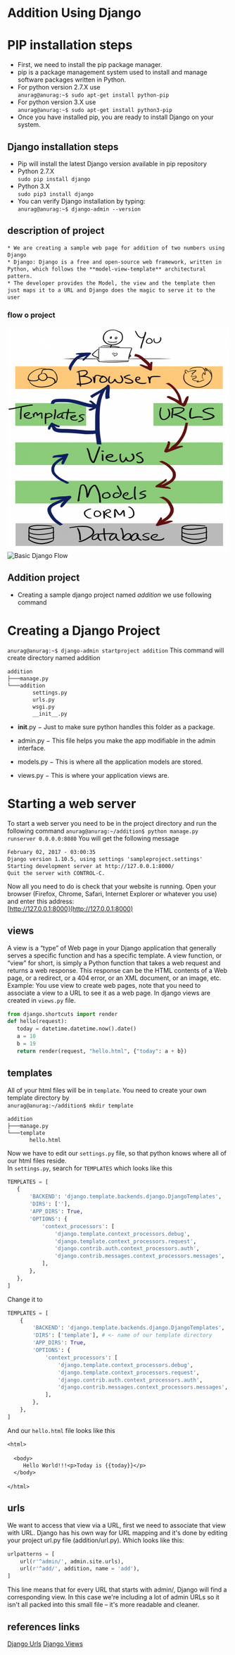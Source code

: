 # Addition Using Django
# PIP installation steps
* First, we need to install the pip package manager.
* pip is a package management system used to install and manage software packages written in Python.
* For python version 2.7.X use <br/>
`anurag@anurag:~$ sudo apt-get install python-pip`
* For python version 3.X use <br/>
`anurag@anurag:~$ sudo apt-get install python3-pip`
* Once you have installed pip, you are ready to install Django on your system.
## Django installation steps
* Pip will install the latest Django version available in pip repository
* Python 2.7.X   <br/>`sudo pip install django`
* Python 3.X     <br/>`sudo pip3 install django`
* You can verify Django installation by typing: <br/>
`anurag@anurag:~$ django-admin --version`

## description of project
    * We are creating a sample web page for addition of two numbers using Django
    * Django: Django is a free and open-source web framework, written in Python, which follows the **model-view-template** architectural pattern.
    * The developer provides the Model, the view and the template then just maps it to a URL and Django does the magic to serve it to the user
    
### flow o project
<a href="https://github.com/a9raag/djangoaddition/blob/plagiarism/Django-Template.png"><img src="https://github.com/a9raag/djangoaddition/blob/plagiarism/Django-Template.png" align="left" height="512" width="512" ></a>
<br/>
![Basic Django Flow](https://mdn.mozillademos.org/files/13931/basic-django.png)

## Addition  project
* Creating a sample django project named _addition_ we use following command


# Creating a Django Project
`anurag@anurag:~$ django-admin startproject addition`
This command will create directory named addition 
```
addition 
├───manage.py
└───addition
        settings.py
        urls.py
        wsgi.py
        __init__.py
```

* __init__.py − Just to make sure python handles this folder as a package.

* admin.py − This file helps you make the app modifiable in the admin interface.

* models.py − This is where all the application models are stored.


* views.py − This is where your application views are.


#  Starting a web server
To start a web server you need to be in the project directory and run the following command
`anurag@anurag:~/addition$ python manage.py runserver 0.0.0.0:8080`
You will get the following message 
```
February 02, 2017 - 03:00:35
Django version 1.10.5, using settings 'sampleproject.settings'
Starting development server at http://127.0.0.1:8000/
Quit the server with CONTROL-C.
```
Now all you need to do is check that your website is running. Open your browser (Firefox, Chrome, Safari, Internet Explorer or whatever you use) and enter this address:<br/>
[http://127.0.0.1:8000](http://127.0.0.1:8000)

##  views
A view is a “type” of Web page in your Django application that generally serves a specific function and has a specific template.
A view function, or “view” for short, is simply a Python function that takes a web request and returns a web response. This response can be the HTML contents of a Web page, or a redirect, or a 404 error, or an XML document, or an image, etc. Example: You use view to create web pages, note that you need to associate a view to a URL to see it as a web page.
 In django views are created in `views.py` file.
 ```python
 from django.shortcuts import render
 def hello(request):
    today = datetime.datetime.now().date()
    a = 10
    b = 19
    return render(request, "hello.html", {"today": a + b})
 ```
 ##   templates<br/>
 All of your html files will be in `template`.
 You need to create your own template directory by <br/>
 `anurag@anurag:~/addition$ mkdir template`
 ```
 addition 
├───manage.py
└───template
        hello.html
```
 Now we have to edit our `settings.py` file, so that python knows where all of our html files reside.<br/>
 In `settings.py`, search for  `TEMPLATES` which looks like this 
 
 ```python
TEMPLATES = [
    {
        'BACKEND': 'django.template.backends.django.DjangoTemplates',
        'DIRS': [''], 
        'APP_DIRS': True,
        'OPTIONS': {
            'context_processors': [
                'django.template.context_processors.debug',
                'django.template.context_processors.request',
                'django.contrib.auth.context_processors.auth',
                'django.contrib.messages.context_processors.messages',
            ],
        },
    },
]
```

Change it to 
```python
TEMPLATES = [
    {
        'BACKEND': 'django.template.backends.django.DjangoTemplates',
        'DIRS': ['template'], # <- name of our template directory
        'APP_DIRS': True,
        'OPTIONS': {
            'context_processors': [
                'django.template.context_processors.debug',
                'django.template.context_processors.request',
                'django.contrib.auth.context_processors.auth',
                'django.contrib.messages.context_processors.messages',
            ],
        },
    },
]
```
 And our `hello.html` file looks like this 
 ```
 <html>

   <body>
      Hello World!!!<p>Today is {{today}}</p>
   </body>

</html>
```
##  urls
We want to access that view via a URL, first we need to associate that view with URL. Django has his own way for URL mapping and it's done by editing your project url.py file (addition/url.py). 
Which looks like this:<br/>
```python
urlpatterns = [
    url(r'^admin/', admin.site.urls),
    url(r'^add/', addition, name = 'add'), 
]
```
This line means that for every URL that starts with admin/, Django will find a corresponding view. In this case we're including a lot of admin URLs so it isn't all packed into this small file – it's more readable and cleaner.


##	references links
[Django Urls](https://tutorial.djangogirls.org/en/django_urls/)
[Django Views](https://docs.djangoproject.com/en/1.10/intro/tutorial03/)
